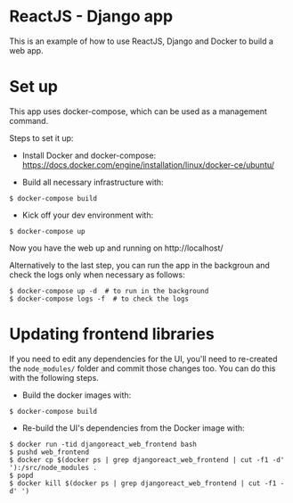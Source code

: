 ReactJS - Django app
====================

This is an example of how to use ReactJS, Django and Docker to build a web app.

Set up
======

This app uses docker-compose, which can be used as a management command.

Steps to set it up:

- Install Docker and docker-compose: https://docs.docker.com/engine/installation/linux/docker-ce/ubuntu/

- Build all necessary infrastructure with:

```
$ docker-compose build
```

- Kick off your dev environment with:

```
$ docker-compose up
```

Now you have the web up and running on http://localhost/


Alternatively to the last step, you can run the app in the backgroun and check the logs only when
necessary as follows:

```
$ docker-compose up -d  # to run in the background
$ docker-compose logs -f  # to check the logs
```

Updating frontend libraries
===========================

If you need to edit any dependencies for the UI, you'll need to re-created the
`node_modules/` folder and commit those changes too. You can do this with the
following steps.

- Build the docker images with:

```
$ docker-compose build
```

- Re-build the UI's dependencies from the Docker image with:

```
$ docker run -tid djangoreact_web_frontend bash
$ pushd web_frontend
$ docker cp $(docker ps | grep djangoreact_web_frontend | cut -f1 -d' '):/src/node_modules .
$ popd
$ docker kill $(docker ps | grep djangoreact_web_frontend | cut -f1 -d' ')
```
